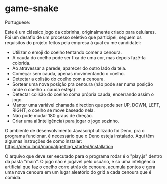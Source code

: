 # game-snake

Portuguese:

Este é um clássico jogo da cobrinha, originalmente criado para celulares.
Foi um desafio de um processo seletivo que participei, seguem os requisitos do projeto feitos pela empresa à qual eu me candidatei:

- Utilizar o emoji do coelho tentando comer a cenoura.
- A cauda do coelho pode ser fixa de uma cor, mas depois fazê-la colorida.
- Ao atravessar a parede, aparecer do outro lado da tela.
- Começar sem cauda, apenas movimentando o coelho.
- Detectar a colisão do coelho com a cenoura.
- Sortear uma nova posição pra cenoura (não pode ser numa posição onde o coelho + cauda esteja)
- Detectar colisão do coelho coma própria cauda, encerrando assim o jogo.
- Manter uma variável chamada direction que pode ser UP, DOWN, LEFT, RIGHT, o coelho se move baseado nela.
- Não pode mudar 180 graus de direção.
- Criar uma ai(inteligência) para jogar o jogo sozinho.

O ambiente de desenvolvimento Javascript utilizado foi Deno, pra o programa funcionar, é necessário que o Deno esteja instalado.
Aqui têm algumas instruções de como instalar: https://deno.land/manual/getting_started/installation

O arquivo que deve ser eecutado para o programa rodar é o "play.js" dentro da pasta "main".
O jogo não é jogável pelo usuário, é só uma inteligência artificial que faz o coelho corre atrás de cenoura, 
acumula pontos e gera uma nova cenoura em um lugar aleatório do grid a cada cenoura que é comida.
